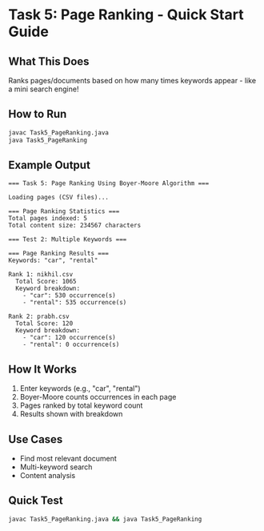 # Task 5: Page Ranking - Quick Start Guide

## What This Does
Ranks pages/documents based on how many times keywords appear - like a mini search engine!

## How to Run

```bash
javac Task5_PageRanking.java
java Task5_PageRanking
```

## Example Output

```
=== Task 5: Page Ranking Using Boyer-Moore Algorithm ===

Loading pages (CSV files)...

=== Page Ranking Statistics ===
Total pages indexed: 5
Total content size: 234567 characters

=== Test 2: Multiple Keywords ===

=== Page Ranking Results ===
Keywords: "car", "rental"

Rank 1: nikhil.csv
  Total Score: 1065
  Keyword breakdown:
    - "car": 530 occurrence(s)
    - "rental": 535 occurrence(s)

Rank 2: prabh.csv
  Total Score: 120
  Keyword breakdown:
    - "car": 120 occurrence(s)
    - "rental": 0 occurrence(s)
```

## How It Works
1. Enter keywords (e.g., "car", "rental")
2. Boyer-Moore counts occurrences in each page
3. Pages ranked by total keyword count
4. Results shown with breakdown

## Use Cases
- Find most relevant document
- Multi-keyword search
- Content analysis

## Quick Test
```bash
javac Task5_PageRanking.java && java Task5_PageRanking
```
